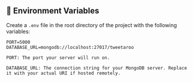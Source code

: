 ## 📁 Environment Variables

Create a `.env` file in the root directory of the project with the following variables:

```env
PORT=5000
DATABASE_URL=mongodb://localhost:27017/tweetaroo

PORT: The port your server will run on.

DATABASE_URL: The connection string for your MongoDB server. Replace it with your actual URI if hosted remotely.